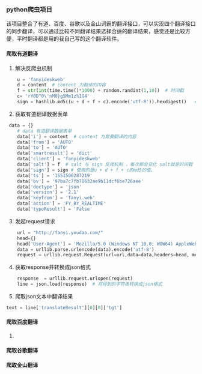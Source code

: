 ### python爬虫项目

该项目整合了有道、百度、谷歌以及金山词霸的翻译接口，可以实现四个翻译接口的同步翻译，可以通过比较不同翻译结果选择合适的翻译结果，感觉还是比较方便，平时翻译都是用的我自己写的这个翻译软件。



#### 爬取有道翻译

1. 解决反爬虫机制

~~~python
 	u = 'fanyideskweb'
    d = content  # content 为翻译的内容
    f = str(int(time.time()*1000) + random.randint(1,10))  # 时间戳
    c= 'rY0D^0\'nM0}g5Mm1z%1G4'
    sign = hashlib.md5((u + d + f + c).encode('utf-8')).hexdigest()   # md5加密，生成一个随机数
~~~

2. 获取有道翻译数据表单

~~~python
 data = {}
    # data 有道翻译数据表单
    data['i'] = content  # content 为需要翻译的内容
    data['from'] = 'AUTO'
    data['to'] = 'AUTO'
    data['smartresult'] = 'dict'
    data['client'] = 'fanyideskweb'
    data['salt'] = f  # salt 与 sign 反爬机制 ，每次都会变化 salt就是时间戳
    data['sign'] = sign # 使用的是u + d + f + c的md5的值。
    data['ts'] = '1551506287219'
    data['bv'] = '97ba7c7fb78632ae9b11dcf6be726aee'
    data['doctype'] = 'json'
    data['version'] = '2.1'
    data['keyfrom'] = 'fanyi.web'
    data['action'] = 'FY_BY_REALTIME'
    data['typoResult'] = 'False'
~~~

3. 发起request请求

~~~python
	url = "http://fanyi.youdao.com/"
    head={}
    head['User-Agent'] = 'Mozilla/5.0 (Windows NT 10.0; WOW64) AppleWebKit/537.36 (KHTML, like Gecko) Chrome/65.0.3325.181 Safari/537.36'  # 模拟浏览器
    data = urllib.parse.urlencode(data).encode('utf-8')
    request = urllib.request.Request(url=url,data=data,headers=head, method='POST')

~~~

4. 获取response并转换成json格式

~~~python
 	response  = urllib.request.urlopen(request)
    line = json.load(response)  # 将得到的字符串转换成json格式
~~~

5. 爬取json文本中翻译结果

```python
text = line['translateResult'][0][0]['tgt']
```

#### 爬取百度翻译

1. 

#### 爬取谷歌翻译



#### 爬取金山翻译



